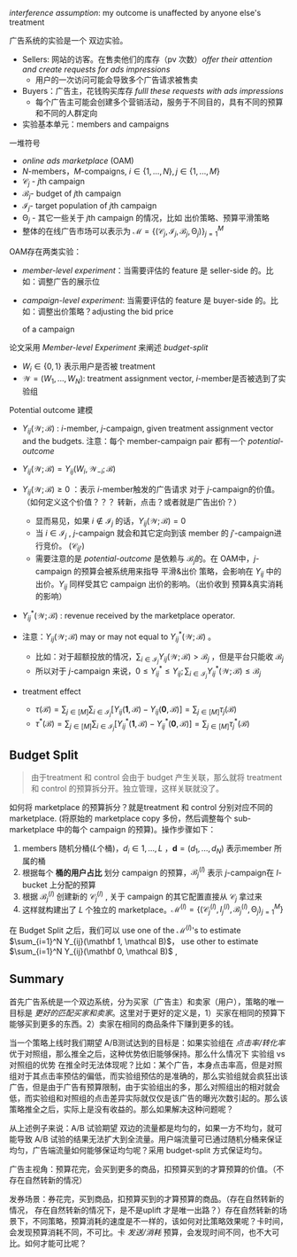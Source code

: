 *interference assumption*:  my outcome is unaffected by anyone else's treatment



广告系统的实验是一个 双边实验。

* Sellers: 网站的访客。在售卖他们的库存（pv 次数）*offer their attention and create requests for ads impressions*
  * 用户的一次访问可能会导致多个广告请求被售卖
* Buyers：广告主，花钱购买库存 *fulll these requests with ads impressions*
  * 每个广告主可能会创建多个营销活动，服务于不同目的，具有不同的预算和不同的人群定向
* 实验基本单元：members and campaigns



一堆符号

* *online ads marketplace* (OAM)
* $N$-members，$M$-compaigns, $i \in \{1, ..., N\}, j\in \{1,...,M\}$
* $\mathcal C_j$ - $j$th campaign
* $\mathcal B_j$- budget of $j$th campaign
* $\mathcal I_j$- target population of $j$th campaign
* $\mathcal \Theta_j$ - 其它一些关于 $j$th campaign 的情况，比如 出价策略、预算平滑策略
* 整体的在线广告市场可以表示为 $\mathcal M=\{(\mathcal C_j, \mathcal I_j, \mathcal B_j, \mathcal \Theta_j)\}_{j=1}^M$



OAM存在两类实验：

* *member-level experiment*：当需要评估的 feature 是 seller-side 的。比如：调整广告的展示位

* *campaign-level experiment*: 当需要评估的 feature 是 buyer-side 的。比如：调整出价策略？adjusting the bid price

  of a campaign



论文采用 *Member-level Experiment* 来阐述 *budget-split*

* $W_i \in \{0, 1\}$ 表示用户是否被 treatment
* $\mathcal W = (W_1, ..., W_N)$: treatment assignment vector, $i$-member是否被选到了实验组



Potential outcome 建模

* $Y_{ij}(\mathcal W; \mathcal B)$ : $i$-member, $j$-campaign, given treatment assignment vector and the budgets. 注意：每个 member-campaign pair 都有一个 *potential-outcome*
* $Y_{ij}(\mathcal W; \mathcal B)=Y_{ij}(W_i, \mathcal W_{-i}; \mathcal B)$
* $Y_{ij}(\mathcal W; \mathcal B) \ge 0$ ：表示 $i$-member触发的广告请求 对于 $j$-campaign的价值。（如何定义这个价值？？？ 转新，点击？或者就是广告出价？）
  * 显而易见，如果 $i\notin \mathcal I_j$ 的话，$Y_{ij}(\mathcal W; \mathcal B) = 0$
  * 当 $i\in \mathcal I_j$ , $j$-campaign 就会和其它定向到该 member 的 $j'$-campaign进行竞价。 ($\mathcal C_{ij'}$)
  * 需要注意的是 *potential-outcome* 是依赖与 $\mathcal B_j$的。在 OAM中，$j$-campaign 的预算会被系统用来指导 平滑&出价 策略，会影响在  $Y_{ij}$ 中的出价。$Y_{ij}$ 同样受其它 campaign 出价的影响。（出价收到 预算&真实消耗的影响）
* $Y_{ij}^*(\mathcal W;\mathcal B)$ : revenue received by the marketplace operator.
* 注意：$Y_{ij}(\mathcal W; \mathcal B)$ may or may not equal to  $Y_{ij}^*(\mathcal W;\mathcal B)$  。
  * 比如：对于超额投放的情况，$\sum_{i\in\mathcal I_j}Y_{ij}(\mathcal W; \mathcal B) > \mathcal B_j$ ，但是平台只能收 $\mathcal B_j$ 
  * 所以对于 $j$-campaign 来说，$0\le Y^*_{ij}\le Y_{ij}; \sum_{i\in \mathcal I_j}Y^*_{ij}(\mathcal W; \mathcal B) \le \mathcal B_j$

* treatment effect
  * $\tau(\mathcal B) = \sum_{j\in[M]}\sum_{i\in \mathcal I_j}[Y_{ij}(\mathbf 1, \mathcal B)-Y_{ij}(\mathbf 0, \mathcal B)] = \sum_{j\in[M]}\tau_j(\mathcal B)$
  * $\tau^*(\mathcal B) = \sum_{j\in[M]}\sum_{i\in \mathcal I_j}[Y^*_{ij}(\mathbf 1, \mathcal B)-Y^*_{ij}(\mathbf 0, \mathcal B)] = \sum_{j\in[M]}\tau^*_j(\mathcal B)$



## Budget Split

> 由于treatment 和 control 会由于 budget 产生关联，那么就将 treatment 和 control 的预算拆分开。独立管理，这样关联就没了。

如何将 marketplace 的预算拆分？就是treatment 和 control 分别对应不同的 marketplace. (将原始的 marketplace copy 多份，然后调整每个 sub-marketplace 中的每个 campaign 的预算)。操作步骤如下：

1. members 随机分桶($L$个桶)，$d_i\in {1, ..., L}$  ，$\mathbf d = (d_1, ..., d_N)$ 表示member 所属的桶
2. 根据每个 **桶的用户占比** 划分 campaign 的预算，$\mathcal B^{(l)}_j$ 表示 $j$-campaign在 $l$-bucket 上分配的预算
3. 根据 $\mathcal B^{(l)}_j$  创建新的 $\mathcal C_j^{(l)}$ , 关于 campaign 的其它配置直接从 $\mathcal C_j$ 拿过来
4. 这样就构建出了 $L$ 个独立的 marketplace。$\mathcal M^{(l)} = \{(\mathcal C_j^{(l)}, I_j^{(l)},\mathcal B_j^{(l)}, \mathcal \Theta_j)_{j=1}^M\}$



在 Budget Split 之后，我们可以 use one of the $\mathcal M^{(l)}$'s to estimate $\sum_{i=1}^N Y_{ij}(\mathbf 1, \mathcal B)$， use other to estimate $\sum_{i=1}^N Y_{ij}(\mathbf 0, \mathcal B)$ ,



## Summary

首先广告系统是一个双边系统，分为买家（广告主）和卖家（用户），策略的唯一目标是 *更好的匹配买家和卖家*。这里对于更好的定义是，1）买家在相同的预算下能够买到更多的东西。2）卖家在相同的商品条件下赚到更多的钱。

当一个策略上线时我们期望 A/B测试达到的目标是：如果实验组在 *点击率/转化率* 优于对照组，那么推全之后，这种优势依旧能够保持。那么什么情况下 实验组 vs 对照组的优势 在推全时无法体现呢？比如：某个广告，本身点击率高，但是对照组对于其点击率预估的偏低，而实验组预估的是准确的，那么实验组就会疯狂出该广告，但是由于广告有预算限制，由于实验组出的多，那么对照组出的相对就会低，而实验组和对照组的点击差异实际就仅仅是该广告的曝光次数引起的。那么该策略推全之后，实际上是没有收益的。那么如果解决这种问题呢？

从上述例子来说：A/B 试验期望 双边的流量都是均匀的，如果一方不均匀，就可能导致 A/B 试验的结果无法扩大到全流量。用户端流量可已通过随机分桶来保证均匀，广告端流量如何能够保证均匀呢？采用 budget-split 方式保证均匀。



广告主视角：预算花完，会买到更多的商品，扣预算买到的才算预算的价值。（不存在自然转新的情况）

发券场景：券花完，买到商品，扣预算买到的才算预算的商品。（存在自然转新的情况， 存在自然转新的情况下，是不是uplift 才是唯一出路？）存在自然转新的场景下，不同策略，预算消耗的速度是不一样的，该如何对比策略效果呢？卡时间，会发现预算消耗不同，不可比。卡 *发送/消耗* 预算，会发现时间不同，也不大可比。如何才能可比呢？

